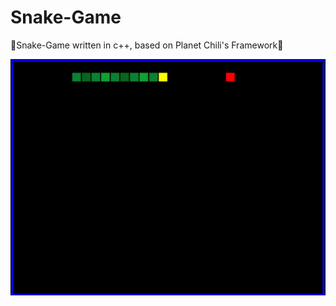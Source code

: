 # Snake-Game
🔴Snake-Game written in c++, based on Planet Chili's Framework🔴

<img align="left" alt="GIF" src="https://github.com/rulidor/Snake-Game/blob/master/Pictures/snake_game_print_screen.png?raw=true" />

